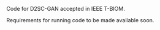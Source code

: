 Code for D2SC-GAN accepted in IEEE T-BIOM.

Requirements for running code to be made available soon.
